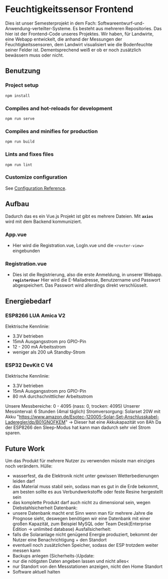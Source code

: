 # Feuchtigkeitssensor Frontend
Dies ist unser Semesterprojekt in dem Fach: Softwareentwurf-und-Anwendung-verteilter-Systeme. Es besteht aus mehreren Repositories.
Das hier ist der Frontend-Code unseres Projektes. Wir haben, für Landwirte, eine Webapp entwickelt, die anhand der Messungen der Feuchtigkeitssensoren, dem Landwirt visualisiert wie die Bodenfeuchte seiner Felder ist. Dementsprechend weiß er ob er noch zusätzlich bewässern muss oder nicht.

## Benutzung
### Project setup
```
npm install
```

### Compiles and hot-reloads for development
```
npm run serve
```

### Compiles and minifies for production
```
npm run build
```

### Lints and fixes files
```
npm run lint
```

### Customize configuration
See [Configuration Reference](https://cli.vuejs.org/config/).

## Aufbau
Dadurch das es ein Vue.js Projekt ist gibt es mehrere Dateien.
Mit **`axios`** wird mit dem Backend kommuniziert.
### App.vue
* Hier wird die Registration.vue, LogIn.vue und die `<router-view>` eingebunden 

### Registration.vue
* Dies ist die Registrierung, also die erste Anmeldung, in unserer Webapp.
**`registerUser`** Hier wird die E-Mailadresse, Benutzername und Passwort abgespeichert. Das Passwort wird allerdings direkt verschlüsselt.

## Energiebedarf
### ESP8266 LUA Amica V2

Elektrische Kennlinie:<p>
* 3.3V betrieben
* 15mA Ausgangsstrom pro GPIO-Pin
* 12 - 200 mA Arbeitsstrom
* weniger als 200 uA Standby-Strom

### ESP32 DevKit C V4
Elektrische Kennlinie:
* 3.3V betrieben
* 15mA Ausgangsstrom pro GPIO-Pin
* 80 mA durchschnittlicher Arbeitsstrom<p>

Unsere Messbereiche: 0 - 4095 (nass: 0, trocken: 4095)
Unserer Messinterval: 6 Stunden (4mal täglich)
Stromversorgung: Solarset 20W mit Akku "https://www.amazon.de/Esotec-120005-Solar-Set-Anschlusskabel-Laderegler/dp/B01GNOFKEM"
-> Dieser hat eine Akkukapazität von 8Ah
Da der ESP8266 den Sleep-Modus hat kann man dadurch sehr viel Strom sparen. 
<p>

## Future Work
Um das Produkt für mehrere Nutzer zu verwenden müsste man einziges noch verändern.
Hülle:
* wasserfest, da die Elektronik nicht unter gewissen Wetterbedienungen leiden darf
* das Material muss stabil sein, sodass man es gut in die Erde bekommt, am besten sollte es aus Verbundwerkstoffe oder feste Resine hergestellt sein
* das komplette Produkt darf auch nicht zu dimensional sein, wegen Diebstahlsicherheit
Datenbank:
* unsere Datenbank macht erst Sinn wenn man für mehrere Jahre die Prognose sieht, deswegen benötigen wir eine Datenbank mit einer großen Kapazität, zum Beispiel MySQL oder Team Desk(Enterprise Edition -> unlimited database)
Ausfallsicherheit:
* falls die Solaranlage nicht genügend Energie produziert, bekommt der Nutzer eine Benachrichtigung + den Standort
* eventuell noch zusätzlichen Speicher,  sodass der ESP trotzdem weiter messen kann
* Backups anlegen
(Sicherheits-)Update:
* nur die nötigsten Daten angeben lassen und nicht alles<
* nur Standort von den Messstationen anzeigen, nicht den Home Standort
* Software aktuell halten

